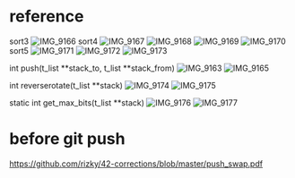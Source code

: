 # reference

sort3
![IMG_9166](https://user-images.githubusercontent.com/25191724/225422713-2753337c-0a9a-4adc-9ce4-6a5434661cee.png)
sort4
![IMG_9167](https://user-images.githubusercontent.com/25191724/225422717-3272e5f2-4781-4e9d-843b-b6ef0510dc07.png)
![IMG_9168](https://user-images.githubusercontent.com/25191724/225422720-02368ba9-e4df-4905-a817-a91872ce3c61.png)
![IMG_9169](https://user-images.githubusercontent.com/25191724/225422722-c146ba32-c0df-4a3c-b4ac-e9e6450f70b8.png)
![IMG_9170](https://user-images.githubusercontent.com/25191724/225422726-62851dcd-6edb-4586-903f-6efa34f17756.png)
sort5
![IMG_9171](https://user-images.githubusercontent.com/25191724/225422728-4b90f158-b57c-4d13-af8f-89f14f70e9df.png)
![IMG_9172](https://user-images.githubusercontent.com/25191724/225422730-fa0c0de0-e853-4b2e-b59f-3c43e43d3df7.png)
![IMG_9173](https://user-images.githubusercontent.com/25191724/225422732-0060cccc-22aa-4247-bda7-73ae08541632.png)

int	push(t_list **stack_to, t_list **stack_from)
![IMG_9163](https://user-images.githubusercontent.com/25191724/225420501-b614e444-674d-462f-b572-588610e4ca81.png)
![IMG_9165](https://user-images.githubusercontent.com/25191724/225421329-aece8604-d251-47f3-bd75-56d2c030a720.png)

int	reverserotate(t_list **stack)
![IMG_9174](https://user-images.githubusercontent.com/25191724/225429028-2682c29e-3abf-44d3-b3b7-8a4b0b1e78b7.png)
![IMG_9175](https://user-images.githubusercontent.com/25191724/225429031-0dab5e8f-28ac-4e51-b995-e9f9a8f23268.png)

static int  get_max_bits(t_list **stack)
![IMG_9176](https://user-images.githubusercontent.com/25191724/225447099-93ea3fa9-9715-4ae8-89f8-44f1e6570f9e.png)
![IMG_9177](https://user-images.githubusercontent.com/25191724/225447102-eab550b7-8cfd-4485-bb46-0eadeecb984e.png)


# before git push

https://github.com/rizky/42-corrections/blob/master/push_swap.pdf

